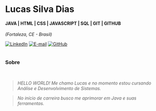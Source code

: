 <h1> 
    <span>Lucas Silva Dias</span>
</h1>

#### JAVA | HTML | CSS | JAVASCRIPT | SQL | GIT | GITHUB
<i>(Fortaleza, CE - Brasil)</i>

[![LinkedIn](https://img.shields.io/badge/linkedin-%230077B5.svg?style=for-the-badge&logo=linkedin&logoColor=white)](www.linkedin.com/in/lucas-silva-dias-664321146)
[![E-mail](https://img.shields.io/badge/-Email-0077B5?style=for-the-badge&logo=microsoft-outlook&logoColor=white)](lucass-dias@hotmail.com)
[![GitHub](https://img.shields.io/badge/GitHub-0077B5?style=for-the-badge&logo=github&logoColor=white)](https://github.com/dias901)
<br />
<br />

###  Sobre
<i>
<br />

> HELLO WORLD! Me chamo Lucas e no momento estou cursando Análise e Desenvolvimento de Sistemas.
  
> No início de carreira busco me aprimorar em Java e suas ferramentas.

</i>